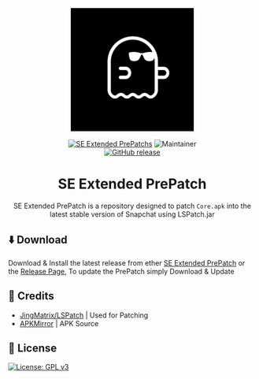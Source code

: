 <div align="center">
  <img src="https://raw.githubusercontent.com/bocajthomas/SE-Extended/dev/images/logo/SE%20Extended%20Logo.png" height="250" />
  
[![SE Extended PrePatchs](https://github.com/SE-Extended/PrePatch/actions/workflows/main.yml/badge.svg?branch=main)](https://github.com/SE-Extended/PrePatch/actions/workflows/main.yml)
![Maintainer](https://img.shields.io/badge/maintainer-bocajthomas-black)<br/>
[![GitHub release](https://img.shields.io/github/release/SE-Extended/PrePatch.svg)](https://github.com/SE-Extended/PrePatch/releases/)

# SE Extended PrePatch
SE Extended PrePatch is a repository designed to patch `Core.apk` into the latest stable version of Snapchat using LSPatch.jar
</div>

## ⬇️ Download
Download & Install the latest release from ether [SE Extended PrePatch](https://t.me/SE_Extended_PrePatch) or the [Release Page](https://github.com/SE-Extended/PrePatch/releases),
To update the PrePatch simply Download & Update 

## 🙏 Credits
- [JingMatrix/LSPatch](https://github.com/JingMatrix/LSPatch) | Used for Patching
- [APKMirror](https://www.apkmirror.com/uploads/?appcategory=Snapchat) | APK Source

## 📃 License
[![License: GPL v3](https://img.shields.io/badge/License-GPLv3-black.svg)](https://www.gnu.org/licenses/gpl-3.0)